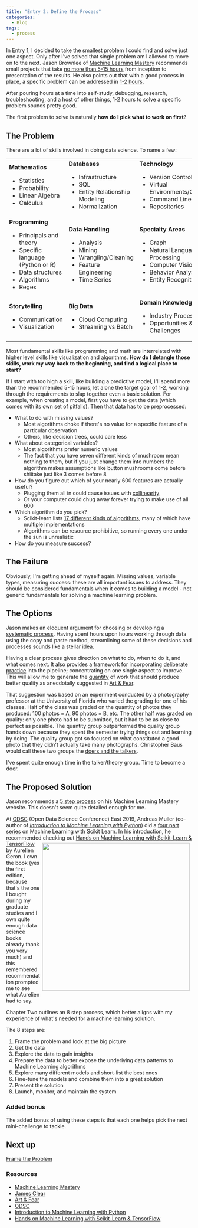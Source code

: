 ```yaml
---
title: "Entry 2: Define the Process"
categories:
  - Blog
tags:
  - process
---
```


In [Entry 1](https://julielinx.github.io/blog/impostor_syndrome/), I decided to take the smallest problem I could find and solve just one aspect. Only after I've solved that single problem am I allowed to move on to the next. Jason Brownlee of [Machine Learning Mastery](https://machinelearningmastery.com/start-here/) recommends small projects that take [no more than 5-15 hours](https://machinelearningmastery.com/self-study-machine-learning-projects/) from inception to presentation of the results. He also points out that with a good process in place, a specific problem can be addressed in [1-2 hours](https://machinelearningmastery.com/practice-machine-learning-with-small-in-memory-datasets-from-the-uci-machine-learning-repository/).

After pouring hours at a time into self-study, debugging, research, troubleshooting, and a host of other things, 1-2 hours to solve a specific problem sounds pretty good.

The first problem to solve is naturally **how do I pick what to work on first**?

## The Problem

There are a lot of skills involved in doing data science. To name a few:

<table>
    <tr>
        <td><b>Mathematics</b>
            <ul>
                <li>Statistics</li>
                <li>Probability</li>
                <li>Linear Algebra</li>
                <li>Calculus</li>
            </ul>
        </td>
        <td><b>Databases</b>
            <ul>
                <li>Infrastructure</li>
                <li>SQL</li>
                <li>Entity Relationship Modeling</li>
                <li>Normalization</li>
            </ul>
        </td>
        <td><b>Technology</b>
            <ul>
                <li>Version Control</li>
                <li>Virtual Environments/Containers</li>
                <li>Command Line Interface</li>
                <li>Repositories</li>
            </ul>
        </td>
    </tr>
    <tr>
        <td><b>Programming</b>
            <ul>
                <li>Principals and theory</li>
                <li>Specific language (Python or R)</li>
                <li>Data structures</li>
                <li>Algorithms</li>
                <li>Regex</li>
            </ul>
        </td>
        <td><b>Data Handling</b>
            <ul>
                <li>Analysis</li>
                <li>Mining</li>
                <li>Wrangling/Cleaning</li>
                <li>Feature Engineering</li>
                <li>Time Series</li>
            </ul>
        </td>
        <td><b>Specialty Areas</b>
            <ul>
                <li>Graph</li>
                <li>Natural Language Processing</li>
                <li>Computer Vision</li>
                <li>Behavior Analysis</li>
                <li>Entity Recognition</li>
            </ul>
        </td>
    </tr>
    <tr>
        <td><b>Storytelling</b>
            <ul>
                <li>Communication</li>
                <li>Visualization</li>
            </ul>
        </td>
        <td><b>Big Data</b>
            <ul>
                <li>Cloud Computing</li>
                <li>Streaming vs Batch</li>
            </ul>
            </td>
        <td><b>Domain Knowledge</b>
            <ul>
                <li>Industry Processes</li>
                <li>Opportunities & Challenges</li>
            </ul>
        </td>
    </tr>
</table>

Most fundamental skills like programming and math are interrelated with higher level skills like visualization and algorithms. **How do I detangle those skills, work my way back to the beginning, and find a logical place to start?**

If I start with too high a skill, like building a predictive model, I'll spend more than the recommended 5-15 hours, let alone the target goal of 1-2, working through the requirements to slap together even a basic solution. For example, when creating a model, first you have to get the data (which comes with its own set of pitfalls). Then that data has to be preprocessed:
- What to do with missing values?
  - Most algorithms choke if there's no value for a specific feature of a particular observation
  - Others, like decision trees, could care less
- What about categorical variables?
  - Most algorithms prefer numeric values
  - The fact that you have seven different kinds of mushroom mean nothing to them, but if you just change them into numbers the algorithm makes assumptions like button mushrooms come before shiitake just like 3 comes before 8
- How do you figure out which of your nearly 600 features are actually useful?
  - Plugging them all in could cause issues with [collinearity](http://www.stat.tamu.edu/~hart/652/collinear.pdf)
  - Or your computer could chug away forever trying to make use of all 600
- Which algorithm do you pick?
  - Scikit-learn lists [17 different kinds of algorithms](https://scikit-learn.org/stable/supervised_learning.html), many of which have multiple implementations
  - Algorithms can be resource prohibitive, so running every one under the sun is unrealistic
- How do you measure success?

## The Failure

Obviously, I'm getting ahead of myself again. Missing values, variable types, measuring success: these are all important issues to address. They should be considered fundamentals when it comes to building a model - not generic fundamentals for solving a machine learning problem.

## The Options

Jason makes an eloquent argument for choosing or developing a [systematic process](https://machinelearningmastery.com/process-for-working-through-machine-learning-problems/). Having spent hours upon hours working through data using the copy and paste method, streamlining some of these decisions and processes sounds like a stellar idea.

Having a clear process gives direction on what to do, when to do it, and what comes next. It also provides a framework for incorporating [deliberate practice](https://jamesclear.com/deliberate-practice-theory) into the pipeline; concentrating on one single aspect to improve. This will allow me to generate the [quantity](https://jamesclear.com/repetitions) of work that should produce better quality as anecdotally suggested in [Art & Fear](https://www.amazon.com/gp/product/0961454733/ref=as_li_qf_sp_asin_il_tl?ie=UTF8&camp=1789&creative=9325&creativeASIN=0961454733&linkCode=as2&tag=jamesclear-20&linkId=CYEZ57AX7IODGHWX).

That suggestion was based on an experiment conducted by a photography professor at the University of Florida who varied the grading for one of his classes. Half of the class was graded on the quantity of photos they produced: 100 photos = A, 90 photos = B, etc. The other half was graded on quality: only one photo had to be submitted, but it had to be as close to perfect as possible. The quantity group outperformed the quality group hands down because they spent the semester trying things out and learning by doing. The quality group got so focused on what constituted a good photo that they didn't actually take many photographs. Christopher Baus would call these two groups the [doers and the talkers](https://baus.net/doersandtalkers/).

I've spent quite enough time in the talker/theory group. Time to become a doer.

## The Proposed Solution

Jason recommends a [5 step process](https://machinelearningmastery.com/process-for-working-through-machine-learning-problems/) on his Machine Learning Mastery website. This doesn't seem quite detailed enough for me.

At [ODSC](https://odsc.com/) (Open Data Science Conference) East 2019, Andreas Muller (co-author of *[Introduction to Machine Learning with Python](https://www.amazon.com/Introduction-Machine-Learning-Python-Scientists/dp/1449369413)*) did a [four part series](https://github.com/amueller/ml-workshop-1-of-4) on Machine Learning with Scikit Learn. In his introduction, he recommended checking out<img src="../img/ds_books_sm.jpg" width=400 align='right' style="margin:6px 6px"> [Hands on Machine Learning with Scikit-Learn & TensorFlow](https://www.amazon.com/Hands-Machine-Learning-Scikit-Learn-TensorFlow/dp/1491962291) by Aurelien Geron. I own the book (yes the first edition, because that's the one I bought during my graduate studies and I own quite enough data science books already thank you very much) and this remembered recommendation prompted me to see what Aurelien had to say.

Chapter Two outlines an 8 step process, which better aligns with my experience of what's needed for a machine learning solution.

The 8 steps are:

1. Frame the problem and look at the big picture
2. Get the data
3. Explore the data to gain insights
4. Prepare the data to better expose the underlying data patterns to Machine Learning algorithms
5. Explore many different models and short-list the best ones
6. Fine-tune the models and combine them into a great solution
7. Present the solution
8. Launch, monitor, and maintain the system

### Added bonus

The added bonus of using these steps is that each one helps pick the next mini-challenge to tackle.

## Next up

[Frame the Problem](https://julielinx.github.io/blog/frame_prob/)

### Resources

- [Machine Learning Mastery](https://machinelearningmastery.com)
- [James Clear](https://jamesclear.com)
- [Art & Fear](https://www.amazon.com/gp/product/0961454733/ref=as_li_qf_sp_asin_il_tl?ie=UTF8&camp=1789&creative=9325&creativeASIN=0961454733&linkCode=as2&tag=jamesclear-20&linkId=CYEZ57AX7IODGHWX)
- [ODSC](https://odsc.com/)
- [Introduction to Machine Learning with Python](https://www.amazon.com/Introduction-Machine-Learning-Python-Scientists/dp/1449369413)
- [Hands on Machine Learning with Scikit-Learn & TensorFlow](https://www.amazon.com/Hands-Machine-Learning-Scikit-Learn-TensorFlow/dp/1491962291)
